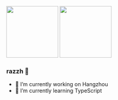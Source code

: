 <img align=""  height="137px"
      src="https://github-readme-stats.vercel.app/api?username=richard1015&hide_title=true&hide_border=true&show_icons=true&include_all_commits=true&line_height=21&bg_color=0,EC6C6C,FFD479,FFFC79,73FA79&theme=graywhite&locale=cn" />
<img align=""    height="137px"
      src="https://github-readme-stats.vercel.app/api/top-langs/?username=richard1015&hide_title=true&hide_border=true&layout=compact&bg_color=0,73FA79,73FDFF,D783FF&theme=graywhite&locale=cn" />

### razzh 👋

- 🔭 I’m currently working on Hangzhou
- 🌱 I’m currently learning TypeScript

